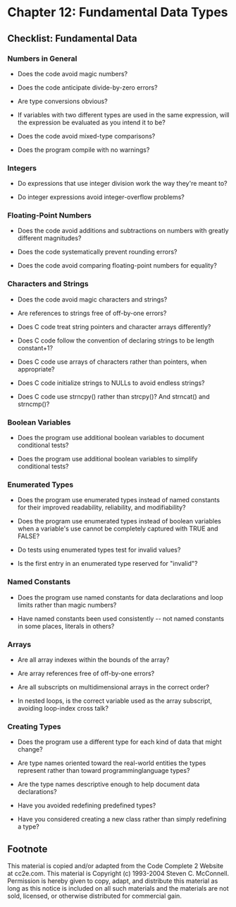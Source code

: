 Chapter 12: Fundamental Data Types
==================================

Checklist: Fundamental Data
---------------------------

### Numbers in General

- Does the code avoid magic numbers?

- Does the code anticipate divide-by-zero errors?

- Are type conversions obvious?

- If variables with two different types are used in the same
  expression, will the expression be evaluated as you intend it to be?

- Does the code avoid mixed-type comparisons?

- Does the program compile with no warnings?

### Integers

- Do expressions that use integer division work the way they're meant
  to?

- Do integer expressions avoid integer-overflow problems?

### Floating-Point Numbers

- Does the code avoid additions and subtractions on numbers with
  greatly different magnitudes?

- Does the code systematically prevent rounding errors?

- Does the code avoid comparing floating-point numbers for equality?

### Characters and Strings

- Does the code avoid magic characters and strings?

- Are references to strings free of off-by-one errors?

- Does C code treat string pointers and character arrays differently?

- Does C code follow the convention of declaring strings to be length
  constant+1?

- Does C code use arrays of characters rather than pointers, when
  appropriate?

- Does C code initialize strings to NULLs to avoid endless strings?

- Does C code use strncpy() rather than strcpy()? And strncat() and
  strncmp()?

### Boolean Variables

- Does the program use additional boolean variables to document
  conditional tests?

- Does the program use additional boolean variables to simplify
  conditional tests?

### Enumerated Types

- Does the program use enumerated types instead of named constants for
  their improved readability, reliability, and modifiability?

- Does the program use enumerated types instead of boolean variables
  when a variable's use cannot be completely captured with TRUE and
  FALSE?

- Do tests using enumerated types test for invalid values?

- Is the first entry in an enumerated type reserved for "invalid"?

### Named Constants

- Does the program use named constants for data declarations and loop
  limits rather than magic numbers?

- Have named constants been used consistently -- not named constants
  in some places, literals in others?

### Arrays

- Are all array indexes within the bounds of the array?

- Are array references free of off-by-one errors?

- Are all subscripts on multidimensional arrays in the correct order?

- In nested loops, is the correct variable used as the array
  subscript, avoiding loop-index cross talk?

### Creating Types

- Does the program use a different type for each kind of data that
  might change?

- Are type names oriented toward the real-world entities the types
  represent rather than toward programminglanguage types?

- Are the type names descriptive enough to help document data
  declarations?

- Have you avoided redefining predefined types?

- Have you considered creating a new class rather than simply
  redefining a type?


Footnote
--------
This material is copied and/or adapted from the Code Complete 2
Website at cc2e.com. This material is Copyright (c) 1993-2004 Steven
C. McConnell. Permission is hereby given to copy, adapt, and
distribute this material as long as this notice is included on all
such materials and the materials are not sold, licensed, or otherwise
distributed for commercial gain.
